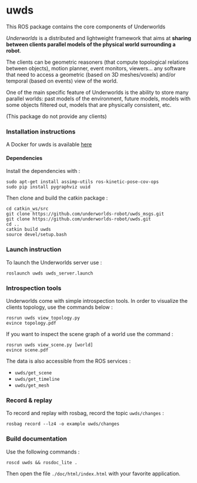 # uwds
This ROS package contains the core components of Underworlds

*Underworlds* is a distributed and lightweight framework that aims at **sharing
between clients parallel models of the physical world surrounding a robot**.

The clients can be geometric reasoners (that compute topological relations
between objects), motion planner, event monitors, viewers... any software that
need to access a geometric (based on 3D meshes/voxels) and/or temporal
(based on events) view of the world.

One of the main specific feature of Underworlds is the ability to store many
parallel worlds: past models of the environment, future models, models with
some objects filtered out, models that are physically consistent, etc.

(This package do not provide any clients)

### Installation instructions

A Docker for uwds is available [here](https://github.com/underworlds-robot/uwds_dockerfile)

#### Dependencies

Install the dependencies with :
```
sudo apt-get install assimp-utils ros-kinetic-pose-cov-ops
sudo pip install pygraphviz uuid
```
Then clone and build the catkin package :
```
cd catkin_ws/src
git clone https://github.com/underworlds-robot/uwds_msgs.git
git clone https://github.com/underworlds-robot/uwds.git
cd ..
catkin build uwds
source devel/setup.bash
```

### Launch instruction

To launch the Underworlds server use :
```
roslaunch uwds uwds_server.launch
```

### Introspection tools

Underworlds come with simple introspection tools. In order to visualize the clients topology, use the commands below :
```
rosrun uwds view_topology.py
evince topology.pdf
```

If you want to inspect the scene graph of a world use the command :
```
rosrun uwds view_scene.py [world]
evince scene.pdf
```

The data is also accessible from the ROS services :
* `uwds/get_scene`
* `uwds/get_timeline`
* `uwds/get_mesh`

### Record & replay

To record and replay with rosbag, record the topic `uwds/changes` :

```
rosbag record --lz4 -o example uwds/changes
```

### Build documentation
Use the following commands :

`roscd uwds && rosdoc_lite . `

Then open the file `./doc/html/index.html` with your favorite application.
